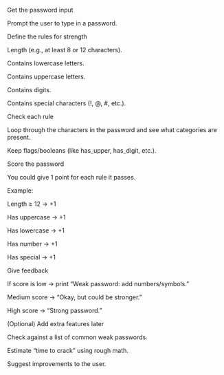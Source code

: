 Get the password input

Prompt the user to type in a password.

Define the rules for strength

Length (e.g., at least 8 or 12 characters).

Contains lowercase letters.

Contains uppercase letters.

Contains digits.

Contains special characters (!, @, #, etc.).

Check each rule

Loop through the characters in the password and see what categories are present.

Keep flags/booleans (like has_upper, has_digit, etc.).

Score the password

You could give 1 point for each rule it passes.

Example:

Length ≥ 12 → +1

Has uppercase → +1

Has lowercase → +1

Has number → +1

Has special → +1

Give feedback

If score is low → print “Weak password: add numbers/symbols.”

Medium score → “Okay, but could be stronger.”

High score → “Strong password.”

(Optional) Add extra features later

Check against a list of common weak passwords.

Estimate “time to crack” using rough math.

Suggest improvements to the user.
